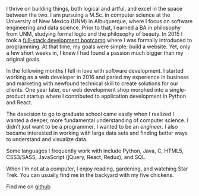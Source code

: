 I thrive on building things, both logical and artful, and excel in the space between the two. I am pursuing a M.Sc. in computer science at the University of New Mexico (UNM) in Albuquerque, where I focus on software engineering and data science. Prior to that, I earned a BA in philosophy from UNM, studying formal logic and the philosophy of beauty. In 2015 I took a [full-stack development bootcamp](https://deepdivecoding.com/fullstack/) where I was formally introduced to programming. At that time, my goals were simple: build a website. Yet, only a few short weeks in, I knew I had found a passion much bigger than my original goals. 

In the following months I fell in love with software development. I started working as a web developer in 2016 and paried my experience in business and marketing with newfound technical skill to create solutions for our clients. One year later, our web development shop morphed into a single-product startup where I contributed to application development in Python and React. 

The descision to go to graduate school came easily when I realized I wanted a deeper, more fundamental understanding of computer science. I didn't just want to be a programmer, I wanted to be an _engineer_. I also became interested in working with large data sets and finding better ways to understand and visualize data. 

Some languages I frequently work with include Python, Java, C, HTML5, CSS3/SASS, JavaScript (jQuery, React, Redux), and SQL.

When I’m not at a computer, I enjoy reading, gardening, and watching Star Trek. You can usually find me in the backyard with my five chickens. 

Find me on [github](https://github.com/kimberlykeller)